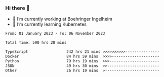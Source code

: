 ### Hi there 👋
- 🔭 I’m currently working at Boehringer Ingelheim
- 🌱 I’m currently learning Kubernetes

 
<!--START_SECTION:waka-->

```txt
From: 01 January 2023 - To: 06 November 2023

Total Time: 590 hrs 28 mins

TypeScript                 242 hrs 21 mins >>>>>>>>>>---------------   41.04 %
Docker                     84 hrs 59 mins  >>>>---------------------   14.39 %
Python                     79 hrs 19 mins  >>>----------------------   13.43 %
JSON                       49 hrs 30 mins  >>-----------------------   08.39 %
Other                      26 hrs 19 mins  >------------------------   04.46 %
```

<!--END_SECTION:waka-->

 

